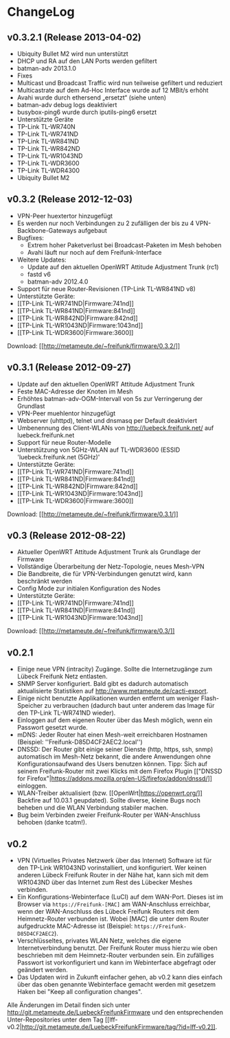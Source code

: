 # ChangeLog

## v0.3.2.1 (Release 2013-04-02)

* Ubiquity Bullet M2 wird nun unterstützt
* DHCP und RA auf den LAN Ports werden gefiltert
* batman-adv 2013.1.0
* Fixes
 * Multicast und Broadcast Traffic wird nun teilweise gefiltert und reduziert
 * Multicastrate auf dem Ad-Hoc Interface wurde auf 12 MBit/s erhöht
 * Avahi wurde durch ethersend „ersetzt“ (siehe unten)
 * batman-adv debug logs deaktiviert
 * busybox-ping6 wurde durch iputils-ping6 ersetzt
* Unterstützte Geräte
 * TP-Link TL-WR740N
 * TP-Link TL-WR741ND
 * TP-Link TL-WR841ND
 * TP-Link TL-WR842ND
 * TP-Link TL-WR1043ND
 * TP-Link TL-WDR3600
 * TP-Link TL-WDR4300
 * Ubiquity Bullet M2

## v0.3.2 (Release 2012-12-03)

* VPN-Peer huextertor hinzugefügt
* Es werden nur noch Verbindungen zu 2 zufälligen der bis zu 4 VPN-Backbone-Gateways aufgebaut
* Bugfixes:
  * Extrem hoher Paketverlust bei Broadcast-Paketen im Mesh behoben
  * Avahi läuft nur noch auf dem Freifunk-Interface
* Weitere Updates:
  * Update auf den aktuellen OpenWRT Attitude Adjustment Trunk (rc1)
  * fastd v6
  * batman-adv 2012.4.0
* Support für neue Router-Revisionen (TP-Link TL-WR841ND v8)
* Unterstützte Geräte:
 * [[TP-Link TL-WR741ND|Firmware:741nd]]
 * [[TP-Link TL-WR841ND|Firmware:841nd]]
 * [[TP-Link TL-WR842ND|Firmware:842nd]]
 * [[TP-Link TL-WR1043ND|Firmware:1043nd]]
 * [[TP-Link TL-WDR3600|Firmware:3600]]

Download: [[http://metameute.de/~freifunk/firmware/0.3.2/]]

## v0.3.1 (Release 2012-09-27)

* Update auf den aktuellen OpenWRT Attitude Adjustment Trunk
* Feste MAC-Adresse der Knoten im Mesh
* Erhöhtes batman-adv-OGM-Intervall von 5s zur Verringerung der Grundlast
* VPN-Peer muehlentor hinzugefügt
* Webserver (uhttpd), telnet und dnsmasq per Default deaktiviert
* Umbenennung des Client-WLANs von http://luebeck.freifunk.net/ auf luebeck.freifunk.net
* Support für neue Router-Modelle
* Unterstützung von 5GHz-WLAN auf TL-WDR3600 (ESSID 'luebeck.freifunk.net (5GHz)'
* Unterstützte Geräte:
 * [[TP-Link TL-WR741ND|Firmware:741nd]]
 * [[TP-Link TL-WR841ND|Firmware:841nd]]
 * [[TP-Link TL-WR842ND|Firmware:842nd]]
 * [[TP-Link TL-WR1043ND|Firmware:1043nd]]
 * [[TP-Link TL-WDR3600|Firmware:3600]]

Download: [[http://metameute.de/~freifunk/firmware/0.3.1/]]

## v0.3 (Release 2012-08-22)

* Aktueller OpenWRT Attitude Adjustment Trunk als Grundlage der Firmware
* Vollständige Überarbeitung der Netz-Topologie, neues Mesh-VPN
* Die Bandbreite, die für VPN-Verbindungen genutzt wird, kann beschränkt werden
* Config Mode zur initialen Konfiguration des Nodes
* Unterstützte Geräte:
 * [[TP-Link TL-WR741ND|Firmware:741nd]]
 * [[TP-Link TL-WR841ND|Firmware:841nd]]
 * [[TP-Link TL-WR1043ND|Firmware:1043nd]]

Download: [[http://metameute.de/~freifunk/firmware/0.3/]]

## v0.2.1

 * Einige neue VPN (intracity) Zugänge. Sollte die Internetzugänge zum Lübeck Freifunk Netz entlasten.
 * SNMP Server konfiguriert. Bald gibt es dadurch automatisch aktualisierte Statistiken auf http://www.metameute.de/cacti-export.
 * Einige nicht benutzte Applikationen wurden entfernt um weniger Flash-Speicher zu verbrauchen (dadurch baut unter anderem das Image für den TP-Link TL-WR741ND wieder).
 * Einloggen auf dem eigenen Router über das Mesh möglich, wenn ein Passwort gesetzt wurde.
 * mDNS: Jeder Router hat einen Mesh-weit erreichbaren Hostnamen (Beispiel: ''Freifunk-D85D4CF2AEC2.local'')
 * DNSSD: Der Router gibt einige seiner Dienste (http, https, ssh, snmp) automatisch im Mesh-Netz bekannt, die andere Anwendungen ohne Konfigurationsaufwand des Users benutzen können. Tipp: Sich auf seinem Freifunk-Router mit zwei Klicks mit dem Firefox Plugin [["DNSSD for Firefox"|https://addons.mozilla.org/en-US/firefox/addon/dnssd/]] einloggen.
 * WLAN-Treiber aktualisiert (bzw. [[OpenWrt|https://openwrt.org/]] Backfire auf 10.03.1 geupdated). Sollte diverse, kleine Bugs noch beheben und die WLAN Verbindung stabiler machen.
 * Bug beim Verbinden zweier Freifunk-Router per WAN-Anschluss behoben (danke tcatm!).

## v0.2

 * VPN (Virtuelles Privates Netzwerk über das Internet) Software ist für den TP-Link WR1043ND vorinstalliert, und konfiguriert. Wer keinen anderen Lübeck Freifunk Router in der Nähe hat, kann sich mit dem WR1043ND über das Internet zum Rest des Lübecker Meshes verbinden.
 * Ein Konfigurations-Webinterface (LuCI) auf dem WAN-Port. Dieses ist im Browser via `https://Freifunk-[MAC]` am WAN-Anschluss erreichbar, wenn der WAN-Anschluss des Lübeck Freifunk Routers mit dem Heimnetz-Router verbunden ist. Wobei [MAC] die unter dem Router aufgedruckte MAC-Adresse ist (Beispiel: `https://Freifunk-D85D4CF2AEC2`).
 * Verschlüsseltes, privates WLAN Netz, welches die eigene Internetverbindung benutzt. Der Freifunk Router muss hierzu wie oben beschrieben mit dem Heimnetz-Router verbunden sein. Ein zufälliges Passwort ist vorkonfiguriert und kann im Webinterface abgefragt oder geändert werden.
 * Das Updaten wird in Zukunft einfacher gehen, ab v0.2 kann dies einfach über das oben genannte Webinterface gemacht werden mit gesetzem Haken bei "Keep all configuration changes".

Alle Änderungen im Detail finden sich unter http://git.metameute.de/LuebeckFreifunkFirmware und den entsprechenden Unter-Repositories unter dem Tag [[lff-v0.2|http://git.metameute.de/LuebeckFreifunkFirmware/tag/?id=lff-v0.2]].
